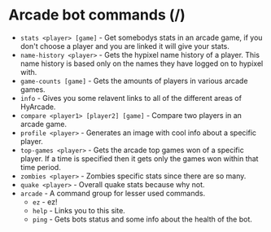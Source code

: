 # Arcade bot commands (/)
* `stats <player> [game]` - Get somebodys stats in an arcade game, if you don't choose a player and you are linked it will give your stats.
* `name-history <player>` - Gets the hypixel name history of a player. This name history is based only on the names they have logged on to hypixel with.
* `game-counts [game]` - Gets the amounts of players in various arcade games.
* `info` - Gives you some relavent links to all of the different areas of HyArcade.
* `compare <player1> [player2] [game]` - Compare two players in an arcade game.
* `profile <player>` - Generates an image with cool info about a specific player.
* `top-games <player>` - Gets the arcade top games won of a specific player. If a time is specified then it gets only the games won within that time period.
* `zombies <player>` - Zombies specific stats since there are so many.
* `quake <player>` - Overall quake stats because why not.
* `arcade` - A command group for lesser used commands.
  * `ez` - ez!
  * `help` - Links you to this site.
  * `ping` - Gets bots status and some info about the health of the bot.
